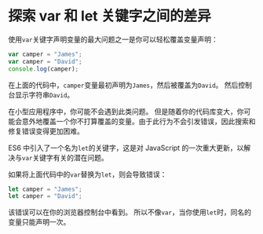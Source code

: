 # 探索 var 和 let 关键字之间的差异

使用`var`关键字声明变量的最大问题之一是你可以轻松覆盖变量声明：

```javascript
var camper = "James";
var camper = "David";
console.log(camper);
```

在上面的代码中，`camper`变量最初声明为`James`，然后被覆盖为`David`。 然后控制台显示字符串`David`。

在小型应用程序中，你可能不会遇到此类问题。 但是随着你的代码库变大，你可能会意外地覆盖一个你不打算覆盖的变量。由于此行为不会引发错误，因此搜索和修复错误变得更加困难。

ES6 中引入了一个名为`let`的关键字，这是对 JavaScript 的一次重大更新，以解决与`var`关键字有关的潜在问题。

如果将上面代码中的`var`替换为`let`，则会导致错误：

```javascript
let camper = "James";
let camper = "David";
```

该错误可以在你的浏览器控制台中看到。
所以不像`var`，当你使用`let`时，同名的变量只能声明一次。